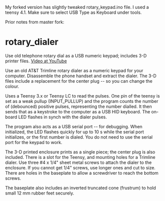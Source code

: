 My forked version has slightly tweaked rotary_keypad.ino file. I used a teensy 4.1. Make sure to select USB Type as Keyboard under tools. 


Prior notes from master fork:
# rotary_dialer
Use old telephone rotary dial as a USB numeric keypad; includes 3-D printer files. [Video at YouTube](https://www.youtube.com/watch?v=j2RmRgkIrfg)

Use an old AT&T Trimline rotary dialer as a numeric keypad for your computer. Disassemble the phone handset and extract the dialer. The 3-D files include a replacement for the center plug -- so you can change the colour.

Uses a Teensy 3.x or Teensy LC to read the pulses. One pin of the teensy is set as a weak pullup (INPUT_PULLUP) and the program counts the number of (debounced) positive pulses, representing the number dialled. It then sends that as a keystroke to the computer as a USB HID keyboard. The on-board LED flashes in synch with the dialer pulses.

The program also acts as a USB serial port -- for debugging. When initialized, the LED flashes quickly for up to 10 s while the serial port initializes, or the first number is dialed. You do not need to use the serial port for the keypad to work. 

The 3-D printed enclosure prints as a single piece; the center plug is also included. There is a slot for the Teensy, and mounting holes for a Trimline dialer. Use three #4 x 1/4" sheet metal screws to attach the dialer to the enclosure. If you cannot get 1/4" screws, use longer ones and cut to size. There are holes in the baseplate to allow a screwdriver to reach the bottom screws. 

The baseplate also includes an inverted truncated cone (frustrum) to hold small 12 mm rubber feet securely. 
